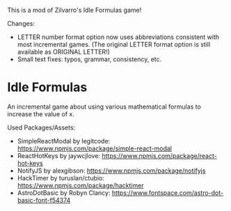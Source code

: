 This is a mod of Zilvarro's Idle Formulas game!

Changes:
- LETTER number format option now uses abbreviations consistent with most incremental games. (The original LETTER format option is still available as ORIGINAL LETTER!)
- Small text fixes: typos, grammar, consistency, etc.

# Idle Formulas
An incremental game about using various mathematical formulas to increase the value of x.


Used Packages/Assets:
- SimpleReactModal by legitcode: https://www.npmjs.com/package/simple-react-modal
- ReactHotKeys by jaywcjlove: https://www.npmjs.com/package/react-hot-keys
- NotifyJS by alexgibson: https://www.npmjs.com/package/notifyjs
- HackTimer by turuslan/ctubio: https://www.npmjs.com/package/hacktimer
- AstroDotBasic by Robyn Clancy: https://www.fontspace.com/astro-dot-basic-font-f54374
